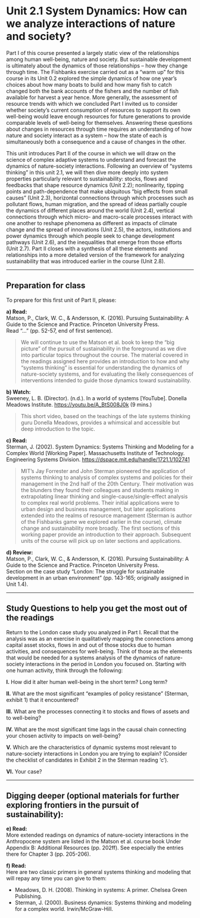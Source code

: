 # Unit 2.1 System Dynamics: How can we analyze interactions of nature and society?

Part I of this course presented a largely static view of the relationships among human well-being, nature and society. But sustainable development is ultimately about the dynamics of those relationships – how they change through time. The Fishbanks exercise carried out as a “warm up” for this course in its Unit 0.2 explored the simple dynamics of how one year’s choices about how many boats to build and how many fish to catch changed both the bank accounts of the fishers and the number of fish available for harvest a year hence. More generally, the assessment of resource trends with which we concluded Part I invited us to consider whether society’s current consumption of resources to support its own well-being would leave enough resources for future generations to provide comparable levels of well-being for themselves. Answering these questions about changes in resources through time requires an understanding of how nature and society interact as a system – how the state of each is simultaneously both a consequence and a cause of changes in the other.

This unit introduces Part II of the course in which we will draw on the science of complex adaptive systems to understand and forecast the dynamics of nature-society interactions. Following an overview of “systems thinking” in this unit 2.1, we will then dive more deeply into system properties particularly relevant to sustainability: stocks, flows and feedbacks that shape resource dynamics (Unit 2.2); nonlinearity, tipping points and path-dependence that make ubiquitous “big effects from small causes” (Unit 2.3), horizontal connections through which processes such as pollutant flows, human migration, and the spread of ideas partially couple the dynamics of different places around the world (Unit 2.4), vertical connections through which micro- and macro-scale processes interact with one another to reshape phenomena as different as impacts of climate change and the spread of innovations (Unit 2.5), the actors, institutions and power dynamics through which people seek to change development pathways (Unit 2.6), and the inequalities that emerge from those efforts (Unit 2.7). Part II closes with a synthesis of all these elements and relationships into a more detailed version of the framework for analyzing sustainability that was introduced earlier in the course (Unit 2.8).

---

## Preparation for class

To prepare for this first unit of Part II, please:

**a) Read:**  
Matson, P., Clark, W. C., & Andersson, K. (2016). Pursuing Sustainability: A Guide to the Science and Practice. Princeton University Press.  
Read “…” (pp. 52-57, end of first sentence).  
> We will continue to use the Matson et al. book to keep the “big picture” of the pursuit of sustainability in the foreground as we dive into particular topics throughout the course. The material covered in the readings assigned here provides an introduction to how and why “systems thinking” is essential for understanding the dynamics of nature-society systems, and for evaluating the likely consequences of interventions intended to guide those dynamics toward sustainability.

**b) Watch:**  
Sweeney, L. B. (Director). (n.d.). In a world of systems [YouTube]. Donella Meadows Institute. https://youtu.be/A_BtS008J0k (9 mins.)  
> This short video, based on the teachings of the late systems thinking guru Donella Meadows, provides a whimsical and accessible but deep introduction to the topic.

**c) Read:**  
Sterman, J. (2002). System Dynamics: Systems Thinking and Modeling for a Complex World [Working Paper]. Massachusetts Institute of Technology. Engineering Systems Division. https://dspace.mit.edu/handle/1721.1/102741  
> MIT’s Jay Forrester and John Sterman pioneered the application of systems thinking to analysis of complex systems and policies for their management in the 2nd half of the 20th Century. Their motivation was the blunders they found their colleagues and students making in extrapolating linear thinking and single-cause/single-effect analysis to complex real world problems. Their initial applications were to urban design and business management, but later applications extended into the realms of resource management (Sterman is author of the Fishbanks game we explored earlier in the course), climate change and sustainability more broadly. The first sections of this working paper provide an introduction to their approach. Subsequent units of the course will pick up on later sections and applications.

**d) Review:**  
Matson, P., Clark, W. C., & Andersson, K. (2016). Pursuing Sustainability: A Guide to the Science and Practice. Princeton University Press.  
Section on the case study “London: The struggle for sustainable development in an urban environment” (pp. 143-165; originally assigned in Unit 1.4).

---

## Study Questions to help you get the most out of the readings

Return to the London case study you analyzed in Part I. Recall that the analysis was as an exercise in qualitatively mapping the connections among capital asset stocks, flows in and out of those stocks due to human activities, and consequences for well-being. Think of those as the elements that would be needed for a systems analysis of the dynamics of nature-society interactions in the period in London you focused on. Starting with one human activity, think through the following:

**I.** How did it alter human well-being in the short term? Long term?

**II.** What are the most significant “examples of policy resistance” (Sterman, exhibit 1) that it encountered?

**III.** What are the processes connecting it to stocks and flows of assets and to well-being?

**IV.** What are the most significant time lags in the causal chain connecting your chosen activity to impacts on well-being?

**V.** Which are the characteristics of dynamic systems most relevant to nature-society interactions in London you are trying to explain? (Consider the checklist of candidates in Exhibit 2 in the Sterman reading ‘c’).

**VI.** Your case?

---

## Digging deeper (optional materials for further exploring frontiers in the pursuit of sustainability):

**e) Read:**  
More extended readings on dynamics of nature-society interactions in the Anthropocene system are listed in the Matson et al. course book Under Appendix B: Additional Resources (pp. 202ff). See especially the entries there for Chapter 3 (pp. 205-206).

**f) Read:**  
Here are two classic primers in general systems thinking and modeling that will repay any time you can give to them:  
- Meadows, D. H. (2008). Thinking in systems: A primer. Chelsea Green Publishing.  
- Sterman, J. (2000). Business dynamics: Systems thinking and modeling for a complex world. Irwin/McGraw-Hill.